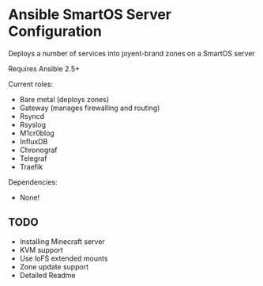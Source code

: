 # Ansible SmartOS Server Configuration

Deploys a number of services into joyent-brand zones on a SmartOS server

Requires Ansible 2.5+

Current roles:

- Bare metal (deploys zones)
- Gateway (manages firewalling and routing)
- Rsyncd
- Rsyslog
- M1cr0blog
- InfluxDB
- Chronograf
- Telegraf
- Traefik

Dependencies:

- None!


## TODO

- Installing Minecraft server
- KVM support
- Use loFS extended mounts
- Zone update support
- Detailed Readme
